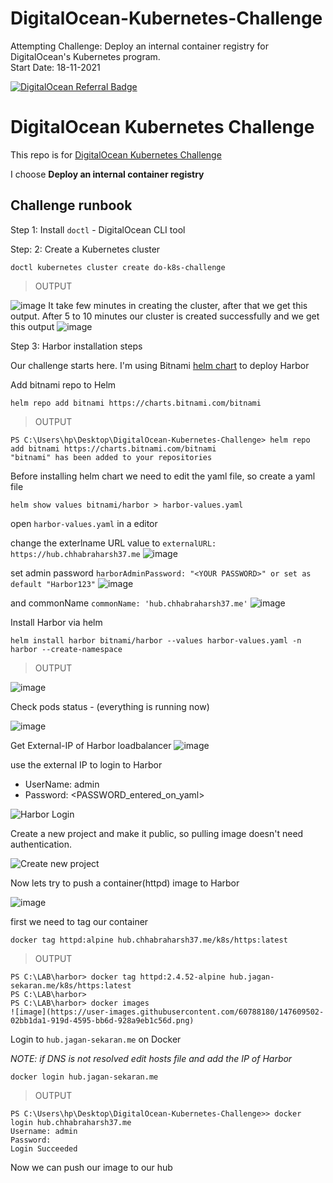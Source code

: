# DigitalOcean-Kubernetes-Challenge

Attempting Challenge: Deploy an internal container registry for DigitalOcean's Kubernetes program.<br>
Start Date: 18-11-2021

[![DigitalOcean Referral Badge](https://web-platforms.sfo2.cdn.digitaloceanspaces.com/WWW/Badge%201.svg)](https://www.digitalocean.com/?refcode=a9cc9b42d247&utm_campaign=Referral_Invite&utm_medium=Referral_Program&utm_source=badge)


# DigitalOcean Kubernetes Challenge
This repo is for [DigitalOcean Kubernetes Challenge](https://www.digitalocean.com/community/pages/kubernetes-challenge)

I choose **Deploy an internal container registry**

 

## Challenge runbook

Step 1: Install `doctl` - DigitalOcean CLI tool

Step: 2: Create a Kubernetes cluster

```
doctl kubernetes cluster create do-k8s-challenge
```
>OUTPUT

![image](https://user-images.githubusercontent.com/60788180/147603136-38d7b69b-863c-40b1-a02b-62642eb2ce31.png)
It take few minutes in creating the cluster, after that we get this output.
After 5 to 10 minutes our cluster is created successfully and we get this output 
![image](https://user-images.githubusercontent.com/60788180/147606766-645664f9-deb0-4da9-a3ef-2ebbdc8b0b88.png)



Step 3: Harbor installation steps

Our challenge starts here. I'm using Bitnami [helm chart](https://bitnami.com/stack/harbor/helm) to deploy Harbor

Add bitnami repo to Helm

```
helm repo add bitnami https://charts.bitnami.com/bitnami
```
> OUTPUT
```
PS C:\Users\hp\Desktop\DigitalOcean-Kubernetes-Challenge> helm repo add bitnami https://charts.bitnami.com/bitnami
"bitnami" has been added to your repositories
```
Before installing helm chart we need to edit the yaml file, so create a yaml file 
```
helm show values bitnami/harbor > harbor-values.yaml
```

open `harbor-values.yaml` in a editor

change the exterlname URL value to `externalURL: https://hub.chhabraharsh37.me` 
![image](https://user-images.githubusercontent.com/60788180/147604327-95e4008c-0065-41c6-a41f-284bc8387059.png)


set admin password `harborAdminPassword: "<YOUR PASSWORD>" or set as default "Harbor123"`
![image](https://user-images.githubusercontent.com/60788180/147607174-9d7ae317-14d7-4125-a2a4-71ad876b4b6b.png)

and commonName `commonName: 'hub.chhabraharsh37.me'`
![image](https://user-images.githubusercontent.com/60788180/147604482-6c3426d7-85ab-49a1-8ae8-af8abd7c712b.png)



Install Harbor via helm
```
helm install harbor bitnami/harbor --values harbor-values.yaml -n harbor --create-namespace
```
>OUTPUT


![image](https://user-images.githubusercontent.com/60788180/147607269-f679326f-96dd-4a1c-87ad-4a1f552beab9.png)

Check pods status - (everything is running now)

![image](https://user-images.githubusercontent.com/60788180/147607348-7ce05517-e76a-427e-ab63-4f34ff5e832f.png)


Get External-IP of Harbor loadbalancer
![image](https://user-images.githubusercontent.com/60788180/147604962-01e9cd93-2478-406d-bf65-89f9e8d65703.png)


use the external IP to login to Harbor
- UserName: admin
- Password: <PASSWORD_entered_on_yaml>

![Harbor Login](images/Harbor_1_login.png)

Create a new project and make it public, so pulling image doesn't need authentication.

![Create new project](images/Harbor_2_NewProject.png)

Now lets try to push a container(httpd) image to Harbor

![image](https://user-images.githubusercontent.com/60788180/147609152-08195b3d-9da3-43ee-8359-c451209537b6.png)


first we need to tag our container 

```
docker tag httpd:alpine hub.chhabraharsh37.me/k8s/https:latest
```
>OUTPUT
```
PS C:\LAB\harbor> docker tag httpd:2.4.52-alpine hub.jagan-sekaran.me/k8s/https:latest
PS C:\LAB\harbor>
PS C:\LAB\harbor> docker images
![image](https://user-images.githubusercontent.com/60788180/147609502-02bb1da1-919d-4595-bb6d-928a9eb1c56d.png)

```
Login to `hub.jagan-sekaran.me` on Docker

*NOTE: if DNS is not resolved edit hosts file and add the IP of Harbor*

```
docker login hub.jagan-sekaran.me
```
>OUTPUT
```
PS C:\Users\hp\Desktop\DigitalOcean-Kubernetes-Challenge>> docker login hub.chhabraharsh37.me
Username: admin
Password: 
Login Succeeded
```
Now we can push our image to our hub

